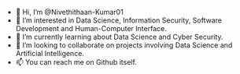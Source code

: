 - 👋 Hi, I’m @Nivethithaan-Kumar01
- 👀 I’m interested in Data Science, Information Security, Software Development and Human-Computer Interface.
- 🌱 I’m currently learning about Data Science and Cyber Security.
- 💞️ I’m looking to collaborate on projects involving Data Science and Artificial Intelligence.
- 📫 You can reach me on Github itself.
<!---        
Nivethithaan-Kumar01/Nivethithaan-Kumar01 is a ✨ special ✨ repository because its `README.md` (this file) appears on your GitHub profile.
You can click the Preview link to take a look at your changes.
--->
